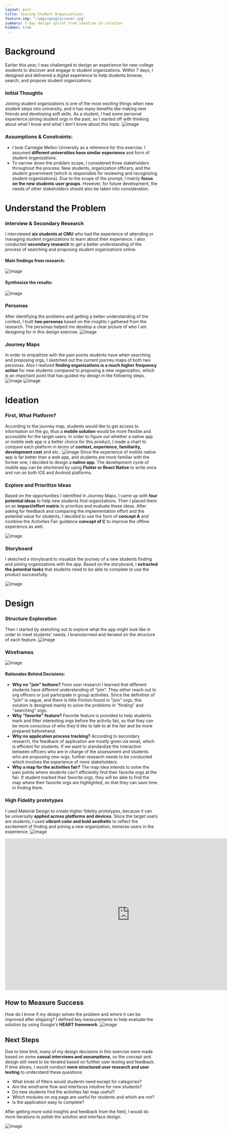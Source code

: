 ```yaml
---
layout: post
title: Joining Student Organizations
feature-img: "/imgs/google/cover.jpg"
summary: 7-day design sprint from ideation to solution
hidden: true
---
```

# Background
Earlier this year, I was challenged to design an experience for new college students to discover and engage in student organizations. Within 7 days, I designed and delivered a digital experience to help students browse, search, and propose student organizations.

### Initial Thoughts
Joining student organizations is one of the most exciting things when new student steps into university, and it has many benefits like making new friends and developing soft skills. As a student, I had some personal experience joining student orgs in the past, so I started off with thinking about what I know and what I don't know about this topic.
![image](/imgs/google/initial.jpg)

### Assumptions & Constraints:
- I took Carnegie Mellon University as a reference for this exercise. I assumed **different universities have similar experience** and form of student organizations.
- To narrow down the problem scope, I considered three stakeholders throughout the process: New students, organization officers, and the student government (which is responsible for reviewing and recognizing student organizations). Due to the scope of the prompt, I mainly **focus on the new students user groups**. However, for future development, the needs of other stakeholders should also be taken into consideration.

# Understand the Problem
### Interview & Secondary Research
I interviewed **six students at CMU** who had the experience of attending or managing student organizations to learn about their experience. I also conducted **secondary research** to get a better understanding of the process of searching and proposing student organizations online.

#### Main findings from research:
![image](/imgs/google/research2.jpg)

#### Synthesize the results:
![image](/imgs/google/research1.jpg)


### Personas
After identifying the problems and getting a better understanding of the context, I built **two personas** based on the insights I gathered from the research. The personas helped me develop a clear picture of who I am designing for in this design exercise.
![image](/imgs/google/personas.jpg)

### Journey Maps
In order to empathize with the pain points students have when searching and proposing orgs, I sketched out the current journey maps of both two personas. Also I realized **finding organizations is a much higher frequency action** for new students compared to proposing a new organization, which is an important point that has guided my design in the following steps.
![image](/imgs/google/journey1.jpg)
![image](/imgs/google/journey2.jpg)


# Ideation
### First, What Platform?
According to the journey map, students would like to get access to information on the go, thus a **mobile solution** would be more flexible and accessible for the target users. In order to figure out whether a native app or mobile web app is a better choice for this product, I made a chart to compare each platform in terms of **context, experience, familiarity, development cost** and etc.:
![image](/imgs/google/platform.jpg)
Since the experience of mobile native app is far better than a web app, and students are more familiar with the former one, I decided to design a **native app**. The development cycle of mobile app can be shortened by using **Flutter or React Native** to write once and run on both iOS and Android platforms.

### Explore and Prioritize Ideas
Based on the opportunities I identified in Journey Maps, I came up with **four potential ideas** to help new students find organizations. Then I placed them on an **impact/effort matrix** to prioritize and evaluate these ideas. After asking for feedback and comparing the implementation effort and the potential value for students, I decided to use the form of **concept A** and combine the Activities Fair guidance **concept of C** to improve the offline experience as well.

![image](/imgs/google/ideation.jpg)

### Storyboard
I sketched a storyboard to visualize the journey of a new students finding and joining organizations with the app. Based on the storyboard, I **extracted the potential tasks** that students need to be able to complete to use the product successfully.

![image](/imgs/google/storyboard.jpg)

# Design
### Structure Exploration
Then I started by sketching out to explore what the app might look like in order to meet students' needs. I brainstormed and iterated on the structure of each feature.
![image](/imgs/google/sketch.jpg)

### Wireframes
![image](/imgs/google/wireframe.jpg)

#### Rationales Behind Decisions:
- **Why no "join" buttons?** From user research I learned that different students have different understanding of "join". They either reach out to org officers or just participate in group activities. Since the definition of "join" is vague, and there is little friction found in "join" orgs, this solution is designed mainly to solve the problems in "finding" and "searching" orgs.
- **Why "favorite" feature?** Favorite feature is provided to help students mark and filter interesting orgs before the activity fair, so that they can be more conscious of who they'd like to talk to at the fair and be more prepared beforehand.
- **Why no application process tracking?** According to secondary research, the feedback of application are mostly given via email, which is efficient for students. If we want to standardize the interaction between officers who are in charge of the assessment and students who are proposing new orgs, further research needs to be conducted which involves the experience of more stakeholders.
- **Why a map for the activities fair?** The map idea intends to solve the pain points where students can't efficiently find their favorite orgs at the fair. If student marked their favorite orgs, they will be able to find the map where their favorite orgs are highlighted, so that they can save time in finding them.

### High Fidelity prototypes
I used Material Design to create higher fidelity prototypes, because it can be universally **applied across platforms and devices**. Since the target users are students, I used **vibrant color and bold aesthetic** to reflect the excitement of finding and joining a new organization, immerse users in the experience.
![image](/imgs/google/hi-fi.jpg)
<iframe width="820" height="500" src="https://www.youtube.com/embed/XhIGl9DggRc" frameborder="0" allow="accelerometer; autoplay; encrypted-media; gyroscope; picture-in-picture" allowfullscreen></iframe>

## How to Measure Success
How do I know if my design solves the problem and where it can be improved after shipping? I defined key measurements to help evaluate the solution by using Google's **HEART framework**.
![image](/imgs/google/success.jpg)

## Next Steps
Due to time limit, many of my design decisions in this exercise were made based on some **casual interviews and assumptions**, so the concept and design still need to be iterated based on further user testing and feedback. If time allows, I would conduct **more structured user research and user testing** to understand these questions:
- What kinds of filters would students need except for categories?
- Are the wireframe flow and interfaces intuitive for new students?
- Do new students find the activities fair map useful?
- Which modules on org page are useful for students and which are not?
- Is the application easy to complete?

After getting more solid insights and feedback from the field, I would do more iterations to polish the solution and interface design.

![image](/imgs/google/notebook.jpg)
